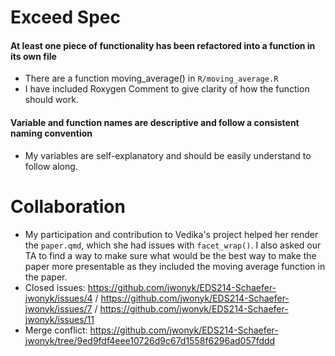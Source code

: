 # Exceed Spec

#### At least one piece of functionality has been refactored into a function in its own file
- There are a function moving_average() in `R/moving_average.R`
- I have included Roxygen Comment to give clarity of how the function should work.

#### Variable and function names are descriptive and follow a consistent naming convention
- My variables are self-explanatory and should be easily understand to follow along.

# Collaboration
- My participation and contribution to Vedika's project helped her render the `paper.qmd`, which she had issues with `facet_wrap()`. I also asked our TA to find a way to make sure what would be the best way to make the paper more presentable as they included the moving average function in the paper. 
- Closed issues: https://github.com/jwonyk/EDS214-Schaefer-jwonyk/issues/4 / https://github.com/jwonyk/EDS214-Schaefer-jwonyk/issues/7 / https://github.com/jwonyk/EDS214-Schaefer-jwonyk/issues/11
- Merge conflict: https://github.com/jwonyk/EDS214-Schaefer-jwonyk/tree/9ed9fdf4eee10726d9c67d1558f6296ad057fddd